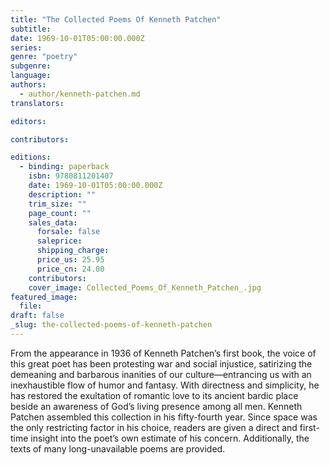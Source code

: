 ```yaml
---
title: "The Collected Poems Of Kenneth Patchen"
subtitle:
date: 1969-10-01T05:00:00.000Z
series:
genre: "poetry"
subgenre:
language:
authors:
  - author/kenneth-patchen.md
translators:

editors:

contributors:

editions:
  - binding: paperback
    isbn: 9780811201407
    date: 1969-10-01T05:00:00.000Z
    description: ""
    trim_size: ""
    page_count: ""
    sales_data:
      forsale: false
      saleprice:
      shipping_charge:
      price_us: 25.95
      price_cn: 24.00
    contributors:
    cover_image: Collected_Poems_Of_Kenneth_Patchen_.jpg
featured_image:
  file:
draft: false
_slug: the-collected-poems-of-kenneth-patchen
---
```


From the appearance in 1936 of Kenneth Patchen’s first book, the voice of this great poet has been protesting war and social injustice, satirizing the demeaning and barbarous inanities of our culture––entrancing us with an inexhaustible flow of humor and fantasy. With directness and simplicity, he has restored the exultation of romantic love to its ancient bardic place beside an awareness of God’s living presence among all men. Kenneth Patchen assembled this collection in his fifty-fourth year. Since space was the only restricting factor in his choice, readers are given a direct and first-time insight into the poet’s own estimate of his concern. Additionally, the texts of many long-unavailable poems are provided.

